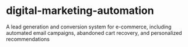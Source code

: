 # digital-marketing-automation
A lead generation and conversion system for e-commerce, including automated email campaigns, abandoned cart recovery, and personalized recommendations
